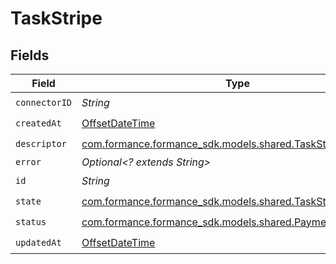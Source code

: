 # TaskStripe


## Fields

| Field                                                                                                       | Type                                                                                                        | Required                                                                                                    | Description                                                                                                 |
| ----------------------------------------------------------------------------------------------------------- | ----------------------------------------------------------------------------------------------------------- | ----------------------------------------------------------------------------------------------------------- | ----------------------------------------------------------------------------------------------------------- |
| `connectorID`                                                                                               | *String*                                                                                                    | :heavy_check_mark:                                                                                          | N/A                                                                                                         |
| `createdAt`                                                                                                 | [OffsetDateTime](https://docs.oracle.com/javase/8/docs/api/java/time/OffsetDateTime.html)                   | :heavy_check_mark:                                                                                          | N/A                                                                                                         |
| `descriptor`                                                                                                | [com.formance.formance_sdk.models.shared.TaskStripeDescriptor](../../models/shared/TaskStripeDescriptor.md) | :heavy_check_mark:                                                                                          | N/A                                                                                                         |
| `error`                                                                                                     | *Optional<? extends String>*                                                                                | :heavy_minus_sign:                                                                                          | N/A                                                                                                         |
| `id`                                                                                                        | *String*                                                                                                    | :heavy_check_mark:                                                                                          | N/A                                                                                                         |
| `state`                                                                                                     | [com.formance.formance_sdk.models.shared.TaskStripeState](../../models/shared/TaskStripeState.md)           | :heavy_check_mark:                                                                                          | N/A                                                                                                         |
| `status`                                                                                                    | [com.formance.formance_sdk.models.shared.PaymentStatus](../../models/shared/PaymentStatus.md)               | :heavy_check_mark:                                                                                          | N/A                                                                                                         |
| `updatedAt`                                                                                                 | [OffsetDateTime](https://docs.oracle.com/javase/8/docs/api/java/time/OffsetDateTime.html)                   | :heavy_check_mark:                                                                                          | N/A                                                                                                         |